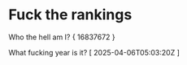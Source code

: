 # Fuck the rankings

Who the hell am I?
{ 16837672 }

What fucking year is it?
[ 2025-04-06T05:03:20Z ]
